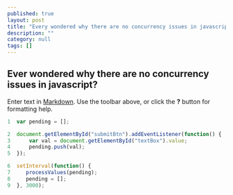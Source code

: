 ```yaml
---
published: true
layout: post
title: "Every wondered why there are no concurrency issues in javascript?"
description: ""
category: null
tags: []
---
```


## Ever wondered why there are no concurrency issues in javascript?

Enter text in [Markdown](http://daringfireball.net/projects/markdown/). Use the toolbar above, or click the **?** button for formatting help.
```javascript
1  var pending = [];

2  document.getElementById("submitBtn").addEventListener(function() {
3      var val = document.getElementById("textBox").value;
4      pending.push(val);
5  });

6  setInterval(function() {
7     processValues(pending);
8     pending = [];
9  }, 3000);
```